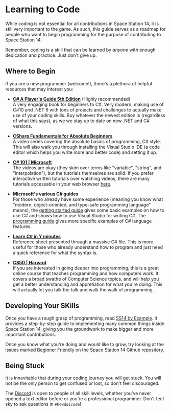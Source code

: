 # Learning to Code

While coding is not essential for all contributions in Space Station 14, it is still very important to the game. As such, this guide serves as a roadmap for people who want to begin programming for the purpose of contributing to Space Station 14.

Remember, coding is a skill that can be learned by *anyone* with enough dedication and practice. Just don't give up.

## Where to Begin

If you are a new programmer (welcome!), there's a plethora of helpful resources that may interest you:

- **[C# A Player's Guide 5th Edition](https://www.amazon.com/dp/0985580151)** (Highly recommended)  
A very engaging book for beginners to C#. 
Very modern, making use of C#10 and .NET 6 with tons of projects and challenges to actually make use of your coding skills. 
Buy whatever the newest edition is (regardless of what this says), as we we stay up to date on new .NET and C# versions.

- **[CSharp Fundamentals for Absolute Beginners](https://learn.microsoft.com/en-us/shows/csharp-fundamentals-for-absolute-beginners)**  
A video series covering the absolute basics of programming, C# style. 
This will also walk you through installing the Visual Studio IDE (a code editor which helps you write more and better code) and setting it up.

- **[C# 101 | Microsoft](https://docs.microsoft.com/en-us/dotnet/csharp/tour-of-csharp/tutorials/)**  
The videos are okay (they skim over terms like "variable", "string", and "interpolation"), but the tutorials themselves are solid. 
If you prefer interactive written tutorials over watching videos, there are many tutorials accessable in your web browser [here](https://docs.microsoft.com/en-us/dotnet/csharp/tour-of-csharp/tutorials/hello-world).

- **Microsoft's various C# guides**  
For those who already have some experience (meaning you know what "modern, object-oriented, and type-safe programming language" means), the [getting started guide](https://docs.microsoft.com/en-us/dotnet/csharp/getting-started/) gives some basic examples on how to use C# and shows how to use Visual Studio for writing C#. 
The [programming guide](https://docs.microsoft.com/en-us/dotnet/csharp/programming-guide/) gives more specific examples of C# language features.

- **[Learn C# in Y minutes](https://learnxinyminutes.com/docs/csharp/)**  
Reference sheet presented through a massive C# file. 
This is more useful for those who already understand how to program and just need a quick reference for what the syntax is. 

- **[CS50 | Harvard](https://cs50.harvard.edu/college/2021/spring/weeks/6/)**  
If you are interested in going deeper into programming, this is a great online course that teaches programming and how computers work.
It covers a broad swathe of Computer Science topics, and will help you get a better understanding and appretiation for what you're doing.
This will actually let you talk the talk and walk the walk of programming.

## Developing Your SKills

Once you have a rough grasp of programming, read [SS14 by Example](../../ss14-by-example/introduction-to-ss14-by-example.md). It provides a step-by-step guide to implementing many common things inside Space Station 14, giving you the groundwork to make bigger and more important contributions.

Once you know what you're doing and would like to grow, try looking at the issues marked [Beginner Friendly](https://github.com/space-wizards/space-station-14/labels/Beginner%20Friendly) on the Space Station 14 Github repository.

## Being Stuck

It is innevitable that during your coding journey you will get stuck. You will not be the only person to get confused or lost, so don't feel discouraged.

The [Discord](https://discord.gg/ss14) is open to people of all skill levels, whether you've never opened a text editor before or you're a professional programmer. Don't feel sky to ask questions in `#howdoicode`!